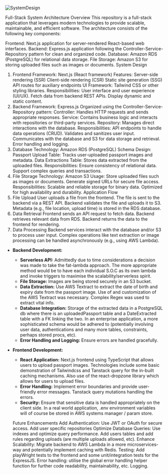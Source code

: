 ![SystemDesign](https://github.com/user-attachments/assets/8c305f31-8d67-4ae8-b4c8-1e5f3b65b6a8)

Full-Stack System Architecture
Overview
This repository is a full-stack application that leverages modern technologies to provide scalable, maintainable, and efficient software. The architecture consists of the following key components:

Frontend: Next.js application for server-rendered React-based web interfaces.
Backend: Express.js application following the Controller-Service-Repository pattern for clean and organized code.
Database: Amazon RDS (PostgreSQL) for relational data storage.
File Storage: Amazon S3 for storing uploaded files such as images or documents.
System Design
1. Frontend
Framework: Next.js (React framework)
Features:
Server-side rendering (SSR)
Client-side rendering (CSR)
Static site generation (SSG)
API routes for auxiliary endpoints
UI Framework: Tailwind CSS or other styling libraries.
Responsibilities:
User interface and user experience (UI/UX).
Fetch data from backend REST APIs.
Display dynamic and static content.
2. Backend
Framework: Express.js
Organized using the Controller-Service-Repository pattern:
Controller: Handles HTTP requests and sends appropriate responses.
Service: Contains business logic and interacts with repositories or third-party services.
Repository: Manages direct interactions with the database.
Responsibilities:
API endpoints to handle data operations (CRUD).
Validates and sanitizes user input.
Communicates with the database and S3 for data storage and retrieval.
Error handling and logging.
3. Database
Technology: Amazon RDS (PostgreSQL)
Schema Design:
Passport Upload Table: Tracks user-uploaded passport images and metadata.
Data Extractions Table: Stores data extracted from the uploaded files.
Responsibilities:
Ensure consistency of relational data.
Support complex queries and transactions.
4. File Storage
Technology: Amazon S3
Usage:
Store uploaded files such as images or documents.
Generate signed URLs for secure file access.
Responsibilities:
Scalable and reliable storage for binary data.
Optimized for high availability and durability.
Application Flow
1. File Upload
User uploads a file from the frontend.
The file is sent to the backend via a REST API.
Backend validates the file and uploads it to S3.
Metadata (e.g., file location, upload time) is stored in the RDS database.
2. Data Retrieval
Frontend sends an API request to fetch data.
Backend retrieves relevant data from RDS.
Backend returns the data to the frontend for rendering.
3. Data Processing
Backend services interact with the database and/or S3 to process user input.
Complex operations like text extraction or image processing can be handled asynchronously (e.g., using AWS Lambda).

- **Backend Development:**
    - **Serverless API:** Admittedly due to time considerations a decision was made to take the fat-lambda approach. The more appropriate method would be to have each individual S.O.C as its own lambda 
                          and invoke triggers to maximise the scalability/serverless spirit.
    - **File Storage:** Images are being stored securely in an S3 bucket.
    - **Data Extraction:** Use AWS Textract to extract the date of birth and expiry date from the passport image. Use of and customization of the AWS Textract was necessary. Complex Regex was used to extract vital
                          info.
    - **Database Integration:** Storage of the extracted data in a PostgreSQL db where there is an uploadedPassport table and a DateExtracted table with a FK linking the two. In an enterprise application, a 
                                more sophisticated schema would be adhered to (potentially involving user data, authentications and many more tables, constraints, perhaps stored procs, etc).
    - **Error Handling and Logging:** Ensure errors are handled gracefully.
    
- **Frontend Development:**
    - **React Application:** Next.js frontend using TypeScript that allows users to upload passport images. Technologies include some basic demonstration of Tailwindcss and Tanstack query for the in-built caching 
                          mechanisms. Also use of the react-dropzone library which allows for users to upload files.
    - **Error Handling:** Implement error boundaries and provide user-friendly error messages. Tanstack query mutations handling the errors.
    - **Security:** Ensure that sensitive data is handled appropriately on the client side. In a real world application, .env environment variables will of course be stored in AWS systems manager / param store.
 
  Future Enhancements
Add Authentication: Use JWT or OAuth for secure access. Add user specific repositories
Optimize Database Queries: Use indexes and optimize query performance. Add users tables and add rules regarding uploads (are multiple uploads allowed, etc).
Enhance Scalability: Migrate backend to AWS Lambda in a more microservices-way and potentially implement caching with Redis.
Testing: Add playWright tests to the frontend and some unit/integration tests for the ExpressJS.
Error handling: utilise the global error handling helper function for further code readability, maintainability, etc.
Logging.

